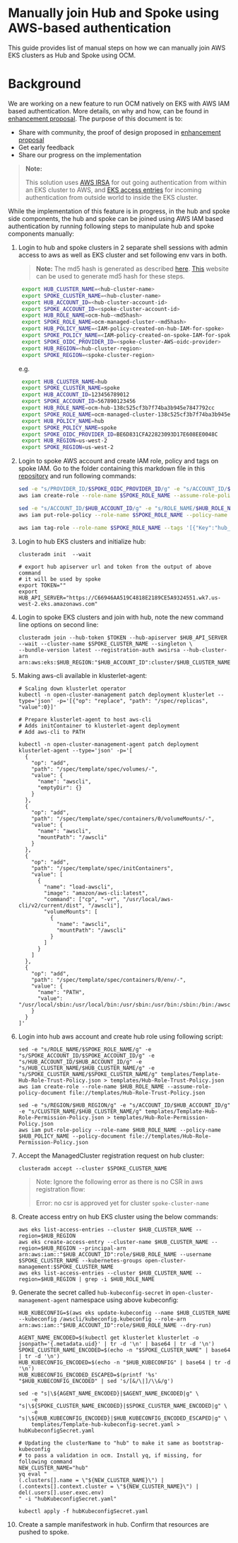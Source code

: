 # Manually join Hub and Spoke using AWS-based authentication

This guide provides list of manual steps on how we can manually join AWS EKS clusters as Hub and Spoke using OCM.

# Background

We are working on a new feature to run OCM natively on EKS with AWS IAM based authentication. More details, on why and how, can be found in [enhancement proposal](https://github.com/open-cluster-management-io/enhancements/blob/main/enhancements/sig-architecture/105-aws-iam-registration/README.md). The purpose of this document is to:
- Share with community, the proof of design proposed in [enhancement proposal](https://github.com/open-cluster-management-io/enhancements/blob/main/enhancements/sig-architecture/105-aws-iam-registration/README.md)
- Get early feedback
- Share our progress on the implementation


>  **Note:**
> 
> This solution uses [AWS IRSA](https://docs.aws.amazon.com/eks/latest/userguide/iam-roles-for-service-accounts.html) for out going authentication from within an EKS cluster to AWS, and [EKS access entries](https://docs.aws.amazon.com/eks/latest/userguide/access-entries.html) for incoming authentication from outside world to inside the EKS cluster.

While the implementation of this feature is in progress, in the hub and spoke side components, the hub and spoke can be joined using AWS IAM based authentication by running following steps to manipulate hub and spoke components manually:

1. Login to hub and spoke clusters in 2 separate shell sessions with admin access to aws as well as EKS cluster and set following env vars in both.
    > **Note:** The md5 hash is generated as described [here](https://github.com/open-cluster-management-io/enhancements/blob/main/enhancements/sig-architecture/105-aws-iam-registration/README.md?plain=1#L249). [This](https://www.md5hashgenerator.com/) website can be used to generate md5 hash for these steps.
   ```bash
    export HUB_CLUSTER_NAME=<hub-cluster-name>
    export SPOKE_CLUSTER_NAME=<hub-cluster-name>
    export HUB_ACCOUNT_ID=<hub-cluster-account-id>
    export SPOKE_ACCOUNT_ID=<spoke-cluster-account-id>
    export HUB_ROLE_NAME=ocm-hub-<md5hash>
    export SPOKE_ROLE_NAME=ocm-managed-cluster-<md5hash>
    export HUB_POLICY_NAME=<IAM-policy-created-on-hub-IAM-for-spoke>
    export SPOKE_POLICY_NAME=<IAM-policy-created-on-spoke-IAM-for-spoke>
    export SPOKE_OIDC_PROVIDER_ID=<spoke-cluster-AWS-oidc-provider>
    export HUB_REGION=<hub-cluster-region>
    export SPOKE_REGION=<spoke-cluster-region>
   ```
   
   e.g.
   ```bash
    export HUB_CLUSTER_NAME=hub
    export SPOKE_CLUSTER_NAME=spoke
    export HUB_ACCOUNT_ID=123456789012
    export SPOKE_ACCOUNT_ID=567890123456
    export HUB_ROLE_NAME=ocm-hub-138c525cf3b7f74ba3b945e7847792cc
    export SPOKE_ROLE_NAME=ocm-managed-cluster-138c525cf3b7f74ba3b945e7847792cc
    export HUB_POLICY_NAME=hub
    export SPOKE_POLICY_NAME=spoke
    export SPOKE_OIDC_PROVIDER_ID=BE6D831CFA22823093D17E608EE0048C
    export HUB_REGION=us-west-2
    export SPOKE_REGION=us-west-2
   ```

2. Login to spoke AWS account and create IAM role, policy and tags on spoke IAM. Go to the folder containing this markdown file in this [repository](https://github.com/open-cluster-management-io/ocm/tree/main/solutions/joining-hub-and-spoke-with-aws-auth-manually) and run following commands:
   ```bash
   sed -e "s/PROVIDER_ID/$SPOKE_OIDC_PROVIDER_ID/g" -e "s/ACCOUNT_ID/$SPOKE_ACCOUNT_ID/g" -e "s/REGION/$SPOKE_REGION/g" templates/Template-Spoke-Role-Trust-Policy.json > templates/Spoke-Role-Trust-Policy.json
   aws iam create-role --role-name $SPOKE_ROLE_NAME --assume-role-policy-document file://templates/Spoke-Role-Trust-Policy.json

   sed -e "s/ACCOUNT_ID/$HUB_ACCOUNT_ID/g" -e "s/ROLE_NAME/$HUB_ROLE_NAME/g" templates/Template-Spoke-Role-Permission-Policy.json > templates/Spoke-Role-Permission-Policy.json
   aws iam put-role-policy --role-name $SPOKE_ROLE_NAME --policy-name $SPOKE_POLICY_NAME --policy-document file://templates/Spoke-Role-Permission-Policy.json

   aws iam tag-role --role-name $SPOKE_ROLE_NAME --tags '[{"Key":"hub_cluster_account_id", "Value":"'$HUB_ACCOUNT_ID'"},{"Key":"hub_cluster_name", "Value":"'$HUB_CLUSTER_NAME'"},{"Key":"managed_cluster_account_id", "Value":"'$SPOKE_ACCOUNT_ID'"},{"Key":"managed_cluster_name", "Value":"'$SPOKE_CLUSTER_NAME'"}]'
   ```

3. Login to hub EKS clusters and initialize hub:
   ```shell
   clusteradm init  --wait
   
   # export hub apiserver url and token from the output of above command
   # it will be used by spoke
   export TOKEN=""
   export HUB_API_SERVER="https://C66946AA519C4818E2189CE5A9324551.wk7.us-west-2.eks.amazonaws.com"
   ``` 

4. Login to spoke EKS clusters and join with hub, note the new command line options on second line:
   ```shell
   clusteradm join --hub-token $TOKEN --hub-apiserver $HUB_API_SERVER --wait --cluster-name $SPOKE_CLUSTER_NAME --singleton \
   --bundle-version latest --registration-auth awsirsa --hub-cluster-arn arn:aws:eks:$HUB_REGION:"$HUB_ACCOUNT_ID":cluster/$HUB_CLUSTER_NAME
   ```

5. Making aws-cli available in klusterlet-agent:
   ```shell
   # Scaling down klusterlet operator 
   kubectl -n open-cluster-management patch deployment klusterlet --type='json' -p='[{"op": "replace", "path": "/spec/replicas", "value":0}]'
   
   # Prepare klusterlet-agent to host aws-cli
   # Adds initContainer to klusterlet-agent deployment
   # Add aws-cli to PATH
   
   kubectl -n open-cluster-management-agent patch deployment klusterlet-agent --type='json' -p='[
     {
       "op": "add",
       "path": "/spec/template/spec/volumes/-",
       "value": {
         "name": "awscli",
         "emptyDir": {}
       }
     },
     {
       "op": "add",
       "path": "/spec/template/spec/containers/0/volumeMounts/-",
       "value": {
         "name": "awscli",
         "mountPath": "/awscli"
       }
     },
     {
       "op": "add",
       "path": "/spec/template/spec/initContainers",
       "value": [
         {
           "name": "load-awscli",
           "image": "amazon/aws-cli:latest",
           "command": ["cp", "-vr", "/usr/local/aws-cli/v2/current/dist", "/awscli"],
           "volumeMounts": [
             {
               "name": "awscli",
               "mountPath": "/awscli"
             }
           ]
         }
       ]
     },
     {
       "op": "add",
       "path": "/spec/template/spec/containers/0/env/-",
       "value": {
         "name": "PATH",
         "value": "/usr/local/sbin:/usr/local/bin:/usr/sbin:/usr/bin:/sbin:/bin:/awscli/dist"
       }
     }
   ]'

   ```

6. Login into hub aws account and create hub role using following script:
   ```shell
   sed -e "s/ROLE_NAME/$SPOKE_ROLE_NAME/g" -e "s/SPOKE_ACCOUNT_ID/$SPOKE_ACCOUNT_ID/g" -e "s/HUB_ACCOUNT_ID/$HUB_ACCOUNT_ID/g" -e "s/HUB_CLUSTER_NAME/$HUB_CLUSTER_NAME/g" -e "s/SPOKE_CLUSTER_NAME/$SPOKE_CLUSTER_NAME/g" templates/Template-Hub-Role-Trust-Policy.json > templates/Hub-Role-Trust-Policy.json
   aws iam create-role --role-name $HUB_ROLE_NAME --assume-role-policy-document file://templates/Hub-Role-Trust-Policy.json
   
   sed -e "s/REGION/$HUB_REGION/g" -e "s/ACCOUNT_ID/$HUB_ACCOUNT_ID/g" -e "s/CLUSTER_NAME/$HUB_CLUSTER_NAME/g" templates/Template-Hub-Role-Permission-Policy.json > templates/Hub-Role-Permission-Policy.json
   aws iam put-role-policy --role-name $HUB_ROLE_NAME --policy-name $HUB_POLICY_NAME --policy-document file://templates/Hub-Role-Permission-Policy.json
   ```

7. Accept the ManagedCluster registration request on hub cluster:
   ```shell
   clusteradm accept --cluster $SPOKE_CLUSTER_NAME
   ```
   > Note: Ignore the following error as there is no CSR in aws registration flow:
   > 
   > Error: no csr is approved yet for cluster `spoke-cluster-name`

8. Create access entry on hub EKS cluster using the below commands:
   ```shell 
   aws eks list-access-entries --cluster $HUB_CLUSTER_NAME --region=$HUB_REGION
   aws eks create-access-entry --cluster-name $HUB_CLUSTER_NAME --region=$HUB_REGION --principal-arn arn:aws:iam::"$HUB_ACCOUNT_ID":role/$HUB_ROLE_NAME --username $SPOKE_CLUSTER_NAME --kubernetes-groups open-cluster-management:$SPOKE_CLUSTER_NAME
   aws eks list-access-entries --cluster $HUB_CLUSTER_NAME --region=$HUB_REGION | grep -i $HUB_ROLE_NAME
   ```

9. Generate the secret called `hub-kubeconfig-secret` in `open-cluster-management-agent` namespace using above kubeconfig:
   ```shell
   HUB_KUBECONFIG=$(aws eks update-kubeconfig --name $HUB_CLUSTER_NAME --kubeconfig /awscli/kubeconfig.kubeconfig --role-arn arn:aws:iam::"$HUB_ACCOUNT_ID":role/$HUB_ROLE_NAME --dry-run)
   
   AGENT_NAME_ENCODED=$(kubectl get klusterlet klusterlet -o jsonpath='{.metadata.uid}' | tr -d '\n' | base64 | tr -d '\n')
   SPOKE_CLUSTER_NAME_ENCODED=$(echo -n "$SPOKE_CLUSTER_NAME" | base64 | tr -d '\n')
   HUB_KUBECONFIG_ENCODED=$(echo -n "$HUB_KUBECONFIG" | base64 | tr -d '\n')
   HUB_KUBECONFIG_ENCODED_ESCAPED=$(printf '%s' "$HUB_KUBECONFIG_ENCODED" | sed 's/[&/\|]/\\&/g')
   
   sed -e "s|\${AGENT_NAME_ENCODED}|$AGENT_NAME_ENCODED|g" \
       -e "s|\${SPOKE_CLUSTER_NAME_ENCODED}|$SPOKE_CLUSTER_NAME_ENCODED|g" \
       -e "s|\${HUB_KUBECONFIG_ENCODED}|$HUB_KUBECONFIG_ENCODED_ESCAPED|g" \
       templates/Template-hub-kubeconfig-secret.yaml > hubKubeconfigSecret.yaml
   
   # Updating the clusterName to "hub" to make it same as bootstrap-kubeconfig
   # to pass a validation in ocm. Install yq, if missing, for following command
   NEW_CLUSTER_NAME="hub"
   yq eval "
   (.clusters[].name = \"${NEW_CLUSTER_NAME}\") |
   (.contexts[].context.cluster = \"${NEW_CLUSTER_NAME}\") |
   del(.users[].user.exec.env)
   " -i "hubKubeconfigSecret.yaml"
       
   kubectl apply -f hubKubeconfigSecret.yaml
   ```

10. Create a sample manifestwork in hub. Confirm that resources are pushed to spoke.
